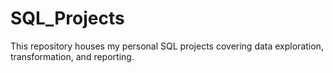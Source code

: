 # SQL_Projects
This repository houses my personal SQL projects covering data exploration, transformation, and reporting.

